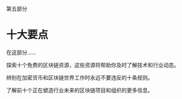 第五部分

# 十大要点

在这部分……

探索十个免费的区块链资源，这些资源将帮助你及时了解技术和行业动态。

辨别在加密货币和区块链世界工作时永远不要违反的十条规则。

了解前十个正在塑造行业未来的区块链项目和组织的更多信息。
